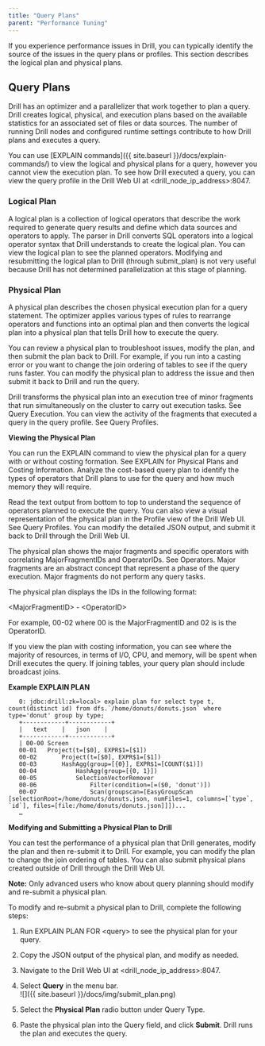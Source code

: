 ```yaml
---
title: "Query Plans"
parent: "Performance Tuning"
---
```

If you experience performance issues in Drill, you can typically identify the source of the issues in the query plans or profiles. This section describes the logical plan and physical plans.

## Query Plans  

Drill has an optimizer and a parallelizer that work together to plan a query. Drill creates logical, physical, and execution plans based on the available statistics for an associated set of files or data sources. The number of running Drill nodes and configured runtime settings contribute to how Drill plans and executes a query.
 
You can use [EXPLAIN commands]({{ site.baseurl }}/docs/explain-commands/) to view the logical and physical plans for a query, however you cannot view the execution plan. To see how Drill executed a query, you can view the query profile in the Drill Web UI at <drill_node_ip_address>:8047.

### Logical Plan  

A logical plan is a collection of logical operators that describe the work required to generate query results and define which data sources and operators to apply. The parser in Drill converts SQL operators into a logical operator syntax that Drill understands to create the logical plan. You can view the logical plan to see the planned operators. Modifying and resubmitting the logical plan to Drill (through submit_plan) is not very useful because Drill has not determined parallelization at this stage of planning.

### Physical Plan  

A physical plan describes the chosen physical execution plan for a query statement. The optimizer applies various types of rules to rearrange operators and functions into an optimal plan and then converts the logical plan into a physical plan that tells Drill how to execute the query.
 
You can review a physical plan to troubleshoot issues, modify the plan, and then submit the plan back to Drill. For example, if you run into a casting error or you want to change the join ordering of tables to see if the query runs faster. You can modify the physical plan to address the issue and then submit it back to Drill and run the query.
 
Drill transforms the physical plan into an execution tree of minor fragments that run simultaneously on the cluster to carry out execution tasks. See Query Execution. You can view the activity of the fragments that executed a query in the query profile. See Query Profiles.

**Viewing the Physical Plan**  

You can run the EXPLAIN command to view the physical plan for a query with or without costing formation. See EXPLAIN for Physical Plans and Costing Information. Analyze the cost-based query plan to identify the types of operators that Drill plans to use for the query and how much memory they will require. 

Read the text output from bottom to top to understand the sequence of operators planned to execute the query. You can also view a visual representation of the physical plan in the Profile view of the Drill Web UI. See Query Profiles. You can modify the detailed JSON output, and submit it back to Drill through the Drill Web UI.

The physical plan shows the major fragments and specific operators with correlating MajorFragmentIDs and OperatorIDs. See Operators. Major fragments are an abstract concept that represent a phase of the query execution. Major fragments do not perform any query tasks.
 
The physical plan displays the IDs in the following format:
 
<MajorFragmentID\> - <OperatorID\>
 
For example, 00-02 where 00 is the MajorFragmentID and 02 is is the OperatorID.
 
If you view the plan with costing information, you can see where the majority of resources, in terms of I/O, CPU, and memory, will be spent when Drill executes the query. If joining tables, your query plan should include broadcast joins.

**Example EXPLAIN PLAN**
  

       0: jdbc:drill:zk=local> explain plan for select type t, count(distinct id) from dfs.`/home/donuts/donuts.json` where type='donut' group by type;
       +------------+------------+
       |   text    |   json    |
       +------------+------------+
       | 00-00 Screen
       00-01   Project(t=[$0], EXPR$1=[$1])
       00-02       Project(t=[$0], EXPR$1=[$1])
       00-03       HashAgg(group=[{0}], EXPR$1=[COUNT($1)])
       00-04           HashAgg(group=[{0, 1}])
       00-05           SelectionVectorRemover
       00-06               Filter(condition=[=($0, 'donut')])
       00-07               Scan(groupscan=[EasyGroupScan [selectionRoot=/home/donuts/donuts.json, numFiles=1, columns=[`type`, `id`], files=[file:/home/donuts/donuts.json]]])...
       …
       
         
**Modifying and Submitting a Physical Plan to Drill**

You can test the performance of a physical plan that Drill generates, modify the plan and then re-submit it to Drill. For example, you can modify the plan to change the join ordering of tables. You can also submit physical plans created outside of Drill through the Drill Web UI.
 
**Note:** Only advanced users who know about query planning should modify and re-submit a physical plan.
 
To modify and re-submit a physical plan to Drill, complete the following steps:  

1. Run EXPLAIN PLAN FOR <query\> to see the physical plan for your query.  
2. Copy the JSON output of the physical plan, and modify as needed.  
3. Navigate to the Drill Web UI at <drill\_node\_ip_address\>:8047.  
4. Select **Query** in the menu bar.  
![]({{ site.baseurl }}/docs/img/submit_plan.png)  

5. Select the **Physical Plan** radio button under Query Type.  
6. Paste the physical plan into the Query field, and click **Submit**. Drill runs the plan and executes the query.